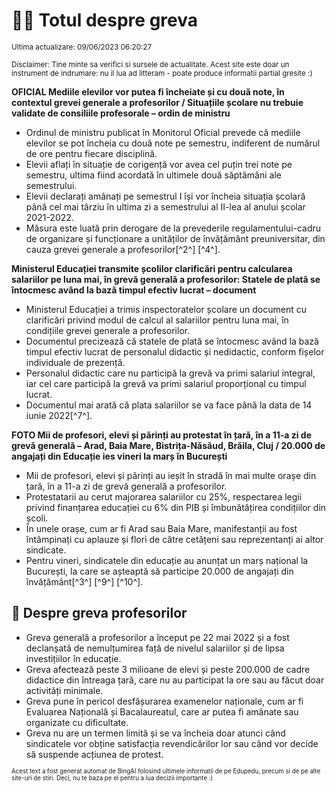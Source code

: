 # 👩‍🏫 Totul despre greva
<sub>Ultima actualizare: 09/06/2023 06:20:27</sub>

<sub>Disclaimer: Tine minte sa verifici si sursele de actualitate. Acest site este doar un instrument de indrumare: nu il lua ad litteram - poate produce informatii partial gresite :)</sub>

**OFICIAL Mediile elevilor vor putea fi încheiate și cu două note, în contextul grevei generale a profesorilor / Situațiile școlare nu trebuie validate de consiliile profesorale – ordin de ministru**

- Ordinul de ministru publicat în Monitorul Oficial prevede că mediile elevilor se pot încheia cu două note pe semestru, indiferent de numărul de ore pentru fiecare disciplină.
- Elevii aflați în situație de corigență vor avea cel puțin trei note pe semestru, ultima fiind acordată în ultimele două săptămâni ale semestrului.
- Elevii declarați amânați pe semestrul I își vor încheia situația școlară până cel mai târziu în ultima zi a semestrului al II-lea al anului școlar 2021-2022.
- Măsura este luată prin derogare de la prevederile regulamentului-cadru de organizare și funcționare a unităților de învățământ preuniversitar, din cauza grevei generale a profesorilor[^2^] [^4^].

**Ministerul Educației transmite școlilor clarificări pentru calcularea salariilor pe luna mai, în grevă generală a profesorilor: Statele de plată se întocmesc având la bază timpul efectiv lucrat – document**

- Ministerul Educației a trimis inspectoratelor școlare un document cu clarificări privind modul de calcul al salariilor pentru luna mai, în condițiile grevei generale a profesorilor.
- Documentul precizează că statele de plată se întocmesc având la bază timpul efectiv lucrat de personalul didactic și nedidactic, conform fișelor individuale de prezență.
- Personalul didactic care nu participă la grevă va primi salariul integral, iar cel care participă la grevă va primi salariul proporțional cu timpul lucrat.
- Documentul mai arată că plata salariilor se va face până la data de 14 iunie 2022[^7^].

**FOTO Mii de profesori, elevi și părinți au protestat în țară, în a 11-a zi de grevă generală – Arad, Baia Mare, Bistrița-Năsăud, Brăila, Cluj / 20.000 de angajați din Educație ies vineri la marș în București**

- Mii de profesori, elevi și părinți au ieșit în stradă în mai multe orașe din țară, în a 11-a zi de grevă generală a profesorilor.
- Protestatarii au cerut majorarea salariilor cu 25%, respectarea legii privind finanțarea educației cu 6% din PIB și îmbunătățirea condițiilor din școli.
- În unele orașe, cum ar fi Arad sau Baia Mare, manifestanții au fost întâmpinați cu aplauze și flori de către cetățeni sau reprezentanți ai altor sindicate.
- Pentru vineri, sindicatele din educație au anunțat un marș național la București, la care se așteaptă să participe 20.000 de angajați din învățământ[^3^] [^9^] [^10^].

## 🏫 Despre greva profesorilor

- Greva generală a profesorilor a început pe 22 mai 2022 și a fost declanșată de nemulțumirea față de nivelul salariilor și de lipsa investițiilor în educație.
- Greva afectează peste 3 milioane de elevi și peste 200.000 de cadre didactice din întreaga țară, care nu au participat la ore sau au făcut doar activități minimale.
- Greva pune în pericol desfășurarea examenelor naționale, cum ar fi Evaluarea Națională și Bacalaureatul, care ar putea fi amânate sau organizate cu dificultate.
- Greva nu are un termen limită și se va încheia doar atunci când sindicatele vor obține satisfacția revendicărilor lor sau când vor decide să suspende acțiunea de protest.


<sub><sub>Acest text a fost generat automat de BingAI folosind ultimele informatii de pe Edupedu, precum si de pe alte site-uri de stiri. Deci, nu te baza pe el pentru a lua decizii importante :)</sub></sub>